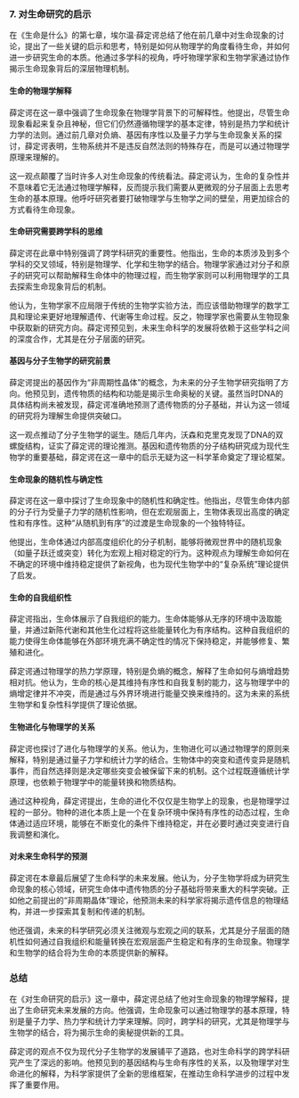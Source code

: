 ### 7. **对生命研究的启示**

在《生命是什么》的第七章，埃尔温·薛定谔总结了他在前几章中对生命现象的讨论，提出了一些关键的启示和思考，特别是如何从物理学的角度看待生命，并如何进一步研究生命的本质。他通过多学科的视角，呼吁物理学家和生物学家通过协作揭示生命现象背后的深层物理机制。

#### **生命的物理学解释**

薛定谔在这一章中强调了生命现象在物理学背景下的可解释性。他提出，尽管生命现象看起来复杂且神秘，但它们仍然遵循物理学的基本定律，特别是热力学和统计力学的法则。通过前几章对负熵、基因有序性以及量子力学与生命现象关系的探讨，薛定谔表明，生物系统并不是违反自然法则的特殊存在，而是可以通过物理学原理来理解的。

这一观点颠覆了当时许多人对生命现象的传统看法。薛定谔认为，生命的复杂性并不意味着它无法通过物理学解释，反而提示我们需要从更微观的分子层面上去思考生命的基本原理。他呼吁研究者要打破物理学与生物学之间的壁垒，用更加综合的方式看待生命现象。

#### **生命研究需要跨学科的思维**

薛定谔在此章中特别强调了跨学科研究的重要性。他指出，生命的本质涉及到多个学科的交叉领域，特别是物理学、化学和生物学的结合。物理学家通过对分子和原子的研究可以帮助解释生命体中的物理过程，而生物学家则可以利用物理学的工具去探索生命现象背后的机制。

他认为，生物学家不应局限于传统的生物学实验方法，而应该借助物理学的数学工具和理论来更好地理解遗传、代谢等生命过程。反之，物理学家也需要从生物现象中获取新的研究方向。薛定谔预见到，未来生命科学的发展将依赖于这些学科之间的深度合作，尤其是在分子层面的研究。

#### **基因与分子生物学的研究前景**

薛定谔提出的基因作为“非周期性晶体”的概念，为未来的分子生物学研究指明了方向。他预见到，遗传物质的结构和功能是揭示生命奥秘的关键。虽然当时DNA的具体结构尚未被发现，薛定谔准确地预测了遗传物质的分子基础，并认为这一领域的研究将为理解生命提供突破口。

这一观点推动了分子生物学的诞生。随后几年内，沃森和克里克发现了DNA的双螺旋结构，证实了薛定谔的理论推测。基因和遗传物质的分子结构研究成为现代生物学的重要基础，薛定谔在这一章中的启示无疑为这一科学革命奠定了理论框架。

#### **生命现象的随机性与确定性**

薛定谔在这一章中探讨了生命现象中的随机性和确定性。他指出，尽管生命体内部的分子行为受量子力学的随机性影响，但在宏观层面上，生物体表现出高度的确定性和有序性。这种“从随机到有序”的过渡是生命现象的一个独特特征。

他提出，生命体通过内部高度组织化的分子机制，能够将微观世界中的随机现象（如量子跃迁或突变）转化为宏观上相对稳定的行为。这种观点为理解生命如何在不确定的环境中维持稳定提供了新视角，也为现代生物学中的“复杂系统”理论提供了启发。

#### **生命的自我组织性**

薛定谔指出，生命体展示了自我组织的能力。生命体能够从无序的环境中汲取能量，并通过新陈代谢和其他生化过程将这些能量转化为有序结构。这种自我组织的能力使得生命体能够在外部环境充满不确定性的情况下保持稳定，并能够修复、繁殖和进化。

薛定谔通过物理学的热力学原理，特别是负熵的概念，解释了生命如何与熵增趋势相对抗。他认为，生命的核心是其维持有序性和自我复制的能力，这与物理学中的熵增定律并不冲突，而是通过与外界环境进行能量交换来维持的。这为未来的系统生物学和复杂性科学提供了理论依据。

#### **生物进化与物理学的关系**

薛定谔也探讨了进化与物理学的关系。他认为，生物进化可以通过物理学的原则来解释，特别是通过量子力学和统计力学的结合。生物体中的突变和遗传变异是随机事件，而自然选择则是决定哪些突变会被保留下来的机制。这个过程既遵循统计学原理，也依赖于物理学中的能量转换和物质结构。

通过这种视角，薛定谔提出，生命的进化不仅仅是生物学上的现象，也是物理学过程的一部分。物种的进化本质上是一个在复杂环境中保持有序性的动态过程，生命体通过适应环境，能够在不断变化的条件下维持稳定，并在必要时通过突变进行自我调整和演化。

#### **对未来生命科学的预测**

薛定谔在本章最后展望了生命科学的未来发展。他认为，分子生物学将成为研究生命现象的核心领域，研究生命体中遗传物质的分子基础将带来重大的科学突破。正如他之前提出的“非周期晶体”理论，他预测未来的科学家将揭示遗传信息的物理结构，并进一步探索其复制和传递的机制。

他还强调，未来的科学研究必须关注微观与宏观之间的联系，尤其是分子层面的随机性如何通过自我组织和能量转换在宏观层面产生稳定和有序的生命现象。物理学和生物学的结合将为生命的本质提供新的解释。

### **总结**

在《对生命研究的启示》这一章中，薛定谔总结了他对生命现象的物理学解释，提出了生命研究未来发展的方向。他强调，生命现象可以通过物理学的基本原理，特别是量子力学、热力学和统计力学来理解。同时，跨学科的研究，尤其是物理学与生物学的结合，将为揭示生命的奥秘提供新的工具。

薛定谔的观点不仅为现代分子生物学的发展铺平了道路，也对生命科学的跨学科研究产生了深远的影响。他预见到的基因结构与生命有序性的关系，以及物理学对生命进化的解释，为科学家提供了全新的思维框架，在推动生命科学进步的过程中发挥了重要作用。